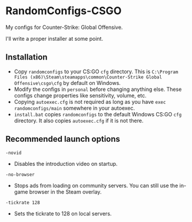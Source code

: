 # RandomConfigs-CSGO

My configs for Counter-Strike: Global Offensive.

I'll write a proper installer at some point.

## Installation

* Copy `randomconfigs` to your CS:GO `cfg` directory. This is
`C:\Program Files (x86)\Steam\steamapps\common\Counter-Strike Global Offensive\csgo\cfg`
by default on Windows.
* Modify the configs in `personal` before changing anything else. These configs change properties
like sensitivity, volume, etc.
* Copying `autoexec.cfg` is not required as long as you have `exec randomconfigs/main` somewhere
in your autoexec.
* `install.bat` copies `randomconfigs` to the default Windows CS:GO `cfg` directory.
It also copies `autoexec.cfg` if it is not there.

## Recommended launch options

`-novid`
* Disables the introduction video on startup.

`-no-browser`
* Stops ads from loading on community servers. You can still use the in-game browser in the Steam
overlay.

`-tickrate 128`
* Sets the tickrate to 128 on local servers.

